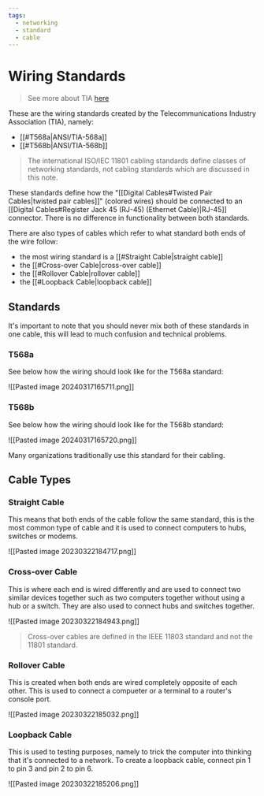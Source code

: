 ```yaml
---
tags:
  - networking
  - standard
  - cable
---
```

# Wiring Standards

>See more about TIA [here](http://tiaonline.org)

These are the wiring standards created by the Telecommunications Industry Association (TIA), namely:

- [[#T568a|ANSI/TIA-568a]]
- [[#T568b|ANSI/TIA-568b]]

>The international ISO/IEC 11801 cabling standards define classes of networking standards, not cabling standards which are discussed in this note.

These standards define how the "[[Digital Cables#Twisted Pair Cables|twisted pair cables]]" (colored wires) should be connected to an [[Digital Cables#Register Jack 45 (RJ-45) (Ethernet Cable)|RJ-45]] connector. There is no difference in functionality between both standards.

There are also types of cables which refer to what standard both ends of the wire follow:

- the most wiring standard is a [[#Straight Cable|straight cable]]
- the [[#Cross-over Cable|cross-over cable]]
- the [[#Rollover Cable|rollover cable]]
- the [[#Loopback Cable|loopback cable]]

## Standards

It's important to note that you should never mix both of these standards in one cable, this will lead to much confusion and technical problems.

### T568a

See below how the wiring should look like for the T568a standard:

![[Pasted image 20240317165711.png]]

### T568b

See below how the wiring should look like for the T568b standard:

![[Pasted image 20240317165720.png]]

Many organizations traditionally use this standard for their cabling.

## Cable Types

### Straight Cable

This means that both ends of the cable follow the same standard, this is the most common type of cable and it is used to connect computers to hubs, switches or modems.

![[Pasted image 20230322184717.png]]

### Cross-over Cable

This is where each end is wired differently and are used to connect two similar devices together such as two computers together without using a hub or a switch. They are also used to connect hubs and switches together.

![[Pasted image 20230322184943.png]]

>Cross-over cables are defined in the IEEE 11803 standard and not the 11801 standard.

### Rollover Cable

This is created when both ends are wired completely opposite of each other. This is used to connect a compueter or a terminal to a router's console port.

![[Pasted image 20230322185032.png]]

### Loopback Cable

This is used to testing purposes, namely to trick the computer into thinking that it's connected to a network. To create a loopback cable, connect pin 1 to pin 3 and pin 2 to pin 6.

![[Pasted image 20230322185206.png]]
